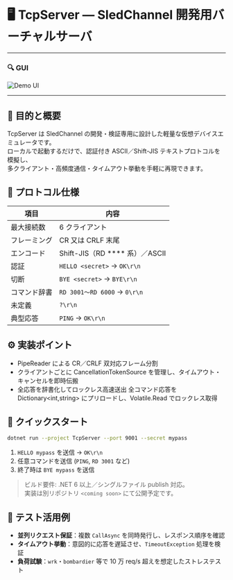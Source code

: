 # 🖥️ TcpServer — SledChannel 開発用バーチャルサーバ

---

### 🔍 GUI

![Demo UI](https://raw.githubusercontent.com/wandering-bee/InterviewDemo/main/img/Saver.png)

---

## 🚩 目的と概要
TcpServer は SledChannel の開発・検証専用に設計した軽量な仮想デバイスエミュレータです。  
ローカルで起動するだけで、認証付き ASCII／Shift-JIS テキストプロトコルを模擬し、  
多クライアント・高頻度通信・タイムアウト挙動を手軽に再現できます。

## 🔑 プロトコル仕様

| 項目         | 内容                                 |
|--------------|--------------------------------------|
| 最大接続数   | 6 クライアント                        |
| フレーミング | CR 又は CRLF 末尾                    |
| エンコード   | Shift-JIS（RD **** 系）／ASCII       |
| 認証         | `HELLO <secret>` → `OK\r\n`         |
| 切断         | `BYE <secret>` → `BYE\r\n`         |
| コマンド辞書 | `RD 3001〜RD 6000` → `0\r\n`        |
| 未定義       | `?\r\n`                             |
| 典型応答     | `PING` → `OK\r\n`                   |

## ⚙️ 実装ポイント

- PipeReader による CR／CRLF 双対応フレーム分割  
- クライアントごとに CancellationTokenSource を管理し、タイムアウト・キャンセルを即時伝搬  
- 全応答を辞書化してロックレス高速送出
  全コマンド応答を Dictionary<int,string> にプリロードし、Volatile.Read でロックレス取得

## 🚀 クイックスタート

```bash
dotnet run --project TcpServer --port 9001 --secret mypass
```

1. `HELLO mypass` を送信 → `OK\r\n`  
2. 任意コマンドを送信 (`PING`, `RD 3001` など)  
3. 終了時は `BYE mypass` を送信  

> ビルド要件: .NET 6 以上／シングルファイル publish 対応。  
> 実装は別リポジトリ `<coming soon>` にて公開予定です。

## 🧪 テスト活用例

- **並列リクエスト保証**：複数 `CallAsync` を同時発行し、レスポンス順序を確認  
- **タイムアウト挙動**：意図的に応答を遅延させ、`TimeoutException` 処理を検証  
- **負荷試験**：`wrk`・`bombardier` 等で 10 万 req/s 超えを想定したストレステスト  
